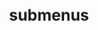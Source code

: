 ---
layout: page
title: submenus
nav: true
nav_order: 7
dropdown: true
children:
    - title: publications
      permalink: /publications/
    # - title: divider
    # - title: projects
    #   permalink: /projects/
---